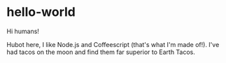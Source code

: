# hello-world

Hi humans!

Hubot here, I like Node.js and Coffeescript (that's what I'm made of!).
I've had tacos on the moon and find them far superior to Earth Tacos.
